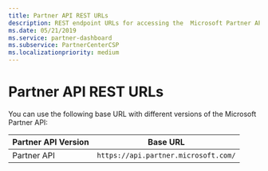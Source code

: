 ```yaml
---
title: Partner API REST URLs
description: REST endpoint URLs for accessing the  Microsoft Partner API.
ms.date: 05/21/2019
ms.service: partner-dashboard
ms.subservice: PartnerCenterCSP
ms.localizationpriority: medium
---
```


# Partner API REST URLs

You can use the following base URL with different versions of the Microsoft Partner API:

| Partner API Version | Base URL |
| --- | --- |
| Partner API | `https://api.partner.microsoft.com/` |